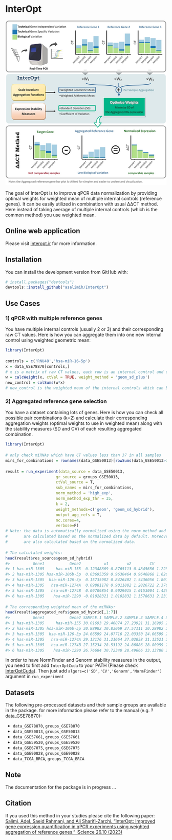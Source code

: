 
<!-- README.md is generated from README.Rmd. Please edit that file -->

# InterOpt

<!-- badges: start -->
<!-- badges: end -->

<img src="https://github.com/asalimih/InterOpt/blob/8eaf86e459fc14f54594429d44097b8a4e252ef4/man/figures/TheGraphics_v2.jpg" width="512" height="512" />

The goal of InterOpt is to improve qPCR data normalization by providing
optimal weights for weighted mean of multiple internal controls
(reference genes). It can be easily utilized in combination with usual
ΔΔCT method. Here instead of taking average of multiple internal
controls (which is the common method) you use weighted mean.

## Online web application

Please visit [interopt.ir](https://interopt.ir/) for more information.

## Installation

You can install the development version from GitHub with:

``` r
# install.packages("devtools")
devtools::install_github("asalimih/InterOpt")
```

## Use Cases

### 1) qPCR with multiple reference genes

You have multiple internal controls (usually 2 or 3) and their
corresponding raw CT values. Here is how you can aggregate them into one
new internal control using weighted geometric mean:

``` r
library(InterOpt)

controls = c('RNU48','hsa-miR-16-5p')
x = data_GSE78870[controls,]
# x is a matrix of raw CT values, each row is an internal control and columns are samples
w = calcWeight(x, ctVal = TRUE, weight_method = 'geom_sd_plus')
new_control = colSums(w*x)
# new_control is the weighted mean of the internal controls which can be used like a new internal control
```

### 2) Aggregated reference gene selection

You have a dataset containing lots of genes. Here is how you can check
all possible pair combinations (k=2) and calculate their corresponding
aggregation weights (optimal weights to use in weighted mean) along with
the stability measures (SD and CV) of each resulting aggregated
combination.

``` r
library(InterOpt)

# only check miRNAs which have CT values less than 37 in all samples
mirs_for_combinations = rownames(data_GSE50013)[rowSums(data_GSE50013>37)==0]

result = run_experiment(data_source = data_GSE50013,
                      gr_source = groups_GSE50013,
                      ctVal_source = T,
                      sub_names = mirs_for_combinations,
                      norm_method = 'high_exp',
                      norm_method_exp_thr = 35,
                      k = 2,
                      weight_methods=c('geom', 'geom_sd_hybrid'),
                      output_agg_refs = T,
                      mc.cores=4,
                      verbose=F)
# Note: the data is automatically normalized using the norm_method and the aggregation weights
#       are calculated based on the normalized data by default. Moreover, the stability measures
#       are also calculated based on the normalized data.

# The calculated weights:
head(result$res_source$geom_sd_hybrid)
#>          Gene1           Gene2          w1        w2        CV       SD
#> 1 has-miR-1305     has-miR-155  0.12348869 0.8765113 0.4845656 1.225702
#> 2 has-miR-1305 hsa-miR-106b-5p  0.03695359 0.9630464 0.9646868 1.626087
#> 3 has-miR-1305  hsa-miR-126-3p  0.15735982 0.8426402 1.5436056 1.801823
#> 4 has-miR-1305   hsa-miR-1274A  0.09881178 0.9011882 1.2826722 2.376691
#> 5 has-miR-1305   hsa-miR-1274B  0.09709854 0.9029015 1.0153004 1.426435
#> 6 has-miR-1305    hsa-miR-1290 -0.01028321 1.0102832 1.3578631 2.231676

# The corresponding weighted mean of the miRNAs:
head(result$aggregated_refs$geom_sd_hybrid[,1:7])
#>          Gene1           Gene2 SAMPLE.1 SAMPLE.2 SAMPLE.3 SAMPLE.4 SAMPLE.5
#> 1 has-miR-1305     has-miR-155 30.01693 29.46874 27.23921 31.16995 25.41960
#> 2 has-miR-1305 hsa-miR-106b-5p 30.88982 30.83069 27.57111 30.28982 27.07828
#> 3 has-miR-1305  hsa-miR-126-3p 24.66599 24.07716 22.03350 24.06599 24.58630
#> 4 has-miR-1305   hsa-miR-1274A 29.12176 31.21664 27.02058 31.13521 23.37273
#> 5 has-miR-1305   hsa-miR-1274B 27.15234 28.53192 24.86886 28.80959 22.65435
#> 6 has-miR-1305    hsa-miR-1290 26.76684 30.72340 28.49666 33.13780 26.65450
```

In order to have NormFinder and Genorm stability measures in the output,
you need to first add `InterOptCuda` to your PATH (Please check
[InterOptCuda](https://github.com/asalimih/InterOptCuda)). Then just add
`algors=c('SD','CV','Genorm','NormFinder')` argument in `run_experiment`

## Datasets

The following pre-processed datasets and their sample groups are
available in the package. for more information please refer to the
manual (e.g. ?data_GSE78870):  
- `data_GSE78870`, `groups_GSE78870`  
- `data_GSE50013`, `groups_GSE50013`  
- `data_GSE57661`, `groups_GSE57661`  
- `data_GSE59520`, `groups_GSE59520`  
- `data_GSE67075`, `groups_GSE67075`  
- `data_GSE90828`, `groups_GSE90828`  
- `data_TCGA_BRCA`, `groups_TCGA_BRCA`

## Note

The documentation for the package is in progress …

## Citation

If you used this method in your studies please cite the following
paper:  
[Salimi, Adel, Saeid Rahmani, and Ali Sharifi-Zarchi. “InterOpt:
Improved gene expression quantification in qPCR experiments using
weighted aggregation of reference genes.” iScience 26.10
(2023)](https://doi.org/10.1016/j.isci.2023.107945)
